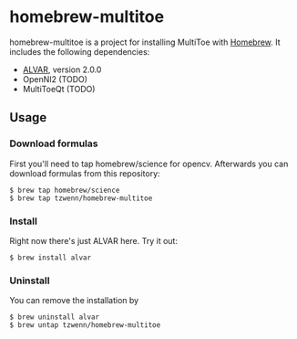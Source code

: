 homebrew-multitoe
=================

homebrew-multitoe is a project for installing MultiToe with [Homebrew](http://brew.sh).
It includes the following dependencies:

  * [ALVAR](http://virtual.vtt.fi/virtual/proj2/multimedia/alvar/index.html), version 2.0.0
  * OpenNI2 (TODO)
  * MultiToeQt (TODO)

## Usage

### Download formulas

First you'll need to tap homebrew/science for opencv. Afterwards you can download formulas from this repository:

    $ brew tap homebrew/science
    $ brew tap tzwenn/homebrew-multitoe
  
### Install

Right now there's just ALVAR here. Try it out:

    $ brew install alvar

### Uninstall

You can remove the installation by

    $ brew uninstall alvar
    $ brew untap tzwenn/homebrew-multitoe
